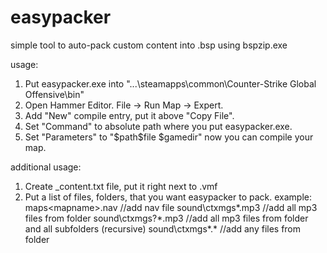 # easypacker
simple tool to auto-pack custom content into .bsp using bspzip.exe

usage:

1. Put easypacker.exe into "...\steamapps\common\Counter-Strike Global Offensive\bin\"
1. Open Hammer Editor. File -> Run Map -> Expert.
2. Add "New" compile entry, put it above "Copy File".
3. Set "Command" to absolute path where you put easypacker.exe.
4. Set "Parameters" to "$path\$file $gamedir"
now you can compile your map.

additional usage:
1. Create <mapname>_content.txt file, put it right next to <mapname>.vmf
2. Put a list of files, folders, that you want easypacker to pack. 
example:
   maps\<mapname>.nav		//add nav file
   sound\ctxmgs\*.mp3		//add all mp3 files from folder
   sound\ctxmgs?\*.mp3		//add all mp3 files from folder and all subfolders (recursive)
   sound\ctxmgs\*.*		//add any files from folder
  
